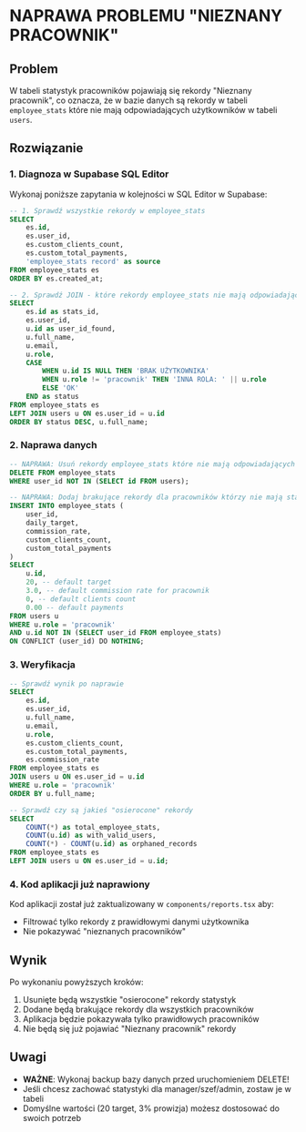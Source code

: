 # NAPRAWA PROBLEMU "NIEZNANY PRACOWNIK"

## Problem
W tabeli statystyk pracowników pojawiają się rekordy "Nieznany pracownik", co oznacza, że w bazie danych są rekordy w tabeli `employee_stats` które nie mają odpowiadających użytkowników w tabeli `users`.

## Rozwiązanie

### 1. Diagnoza w Supabase SQL Editor

Wykonaj poniższe zapytania w kolejności w SQL Editor w Supabase:

```sql
-- 1. Sprawdź wszystkie rekordy w employee_stats
SELECT 
    es.id,
    es.user_id,
    es.custom_clients_count,
    es.custom_total_payments,
    'employee_stats record' as source
FROM employee_stats es
ORDER BY es.created_at;

-- 2. Sprawdź JOIN - które rekordy employee_stats nie mają odpowiadających użytkowników
SELECT 
    es.id as stats_id,
    es.user_id,
    u.id as user_id_found,
    u.full_name,
    u.email,
    u.role,
    CASE 
        WHEN u.id IS NULL THEN 'BRAK UŻYTKOWNIKA'
        WHEN u.role != 'pracownik' THEN 'INNA ROLA: ' || u.role
        ELSE 'OK'
    END as status
FROM employee_stats es
LEFT JOIN users u ON es.user_id = u.id
ORDER BY status DESC, u.full_name;
```

### 2. Naprawa danych

```sql
-- NAPRAWA: Usuń rekordy employee_stats które nie mają odpowiadających użytkowników
DELETE FROM employee_stats 
WHERE user_id NOT IN (SELECT id FROM users);

-- NAPRAWA: Dodaj brakujące rekordy dla pracowników którzy nie mają statystyk
INSERT INTO employee_stats (
    user_id, 
    daily_target, 
    commission_rate,
    custom_clients_count,
    custom_total_payments
)
SELECT 
    u.id,
    20, -- default target
    3.0, -- default commission rate for pracownik
    0, -- default clients count
    0.00 -- default payments
FROM users u
WHERE u.role = 'pracownik'
AND u.id NOT IN (SELECT user_id FROM employee_stats)
ON CONFLICT (user_id) DO NOTHING;
```

### 3. Weryfikacja

```sql
-- Sprawdź wynik po naprawie
SELECT 
    es.id,
    es.user_id,
    u.full_name,
    u.email,
    u.role,
    es.custom_clients_count,
    es.custom_total_payments,
    es.commission_rate
FROM employee_stats es
JOIN users u ON es.user_id = u.id
WHERE u.role = 'pracownik'
ORDER BY u.full_name;

-- Sprawdź czy są jakieś "osierocone" rekordy
SELECT 
    COUNT(*) as total_employee_stats,
    COUNT(u.id) as with_valid_users,
    COUNT(*) - COUNT(u.id) as orphaned_records
FROM employee_stats es
LEFT JOIN users u ON es.user_id = u.id;
```

### 4. Kod aplikacji już naprawiony

Kod aplikacji został już zaktualizowany w `components/reports.tsx` aby:
- Filtrować tylko rekordy z prawidłowymi danymi użytkownika
- Nie pokazywać "nieznanych pracowników"

## Wynik

Po wykonaniu powyższych kroków:
1. Usunięte będą wszystkie "osierocone" rekordy statystyk
2. Dodane będą brakujące rekordy dla wszystkich pracowników
3. Aplikacja będzie pokazywała tylko prawidłowych pracowników
4. Nie będą się już pojawiać "Nieznany pracownik" rekordy

## Uwagi

- **WAŻNE**: Wykonaj backup bazy danych przed uruchomieniem DELETE!
- Jeśli chcesz zachować statystyki dla manager/szef/admin, zostaw je w tabeli
- Domyślne wartości (20 target, 3% prowizja) możesz dostosować do swoich potrzeb 